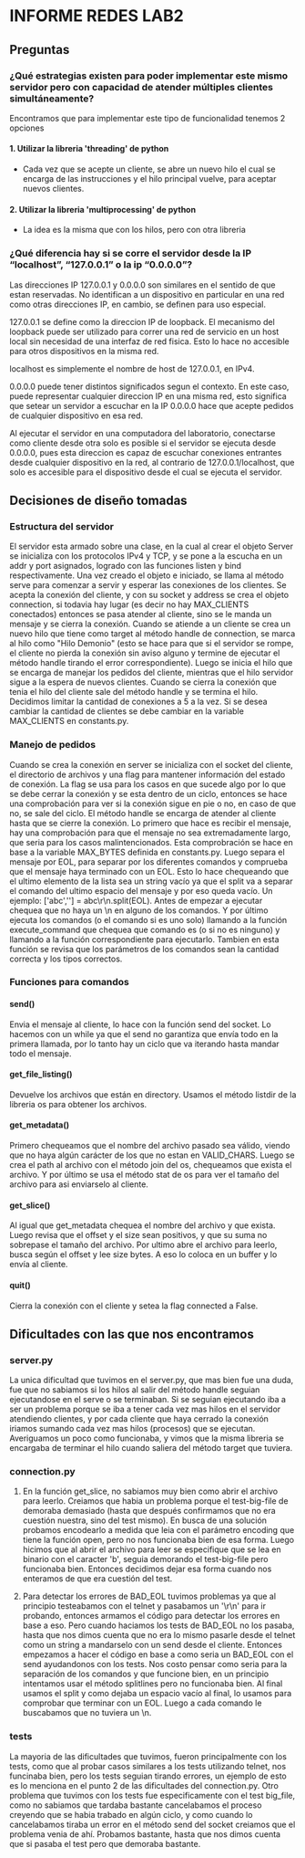 # INFORME REDES LAB2 

## Preguntas 

### ¿Qué estrategias existen para poder implementar este mismo servidor pero con capacidad de atender múltiples clientes simultáneamente?

Encontramos que para implementar este tipo de funcionalidad tenemos 2 opciones

#### 1. Utilizar la libreria 'threading' de python
- Cada vez que se acepte un cliente, se abre un nuevo hilo el cual se encarga de las instrucciones y el hilo principal vuelve, para aceptar nuevos clientes.
  
#### 2. Utilizar la libreria 'multiprocessing' de python  
- La idea es la misma que con los hilos, pero con otra libreria


### ¿Qué diferencia hay si se corre el servidor desde la IP “localhost”, “127.0.0.1” o la ip “0.0.0.0”?

Las direcciones IP 127.0.0.1 y 0.0.0.0 son similares en el sentido de que estan reservadas. No identifican a un dispositivo en particular en una red como otras direcciones IP, en cambio, se definen para uso especial.

127.0.0.1 se define como la direccion IP de loopback. El mecanismo del loopback puede ser utilizado para correr una red de servicio en un host local sin necesidad de una interfaz de red fisica. Esto lo hace no accesible para otros dispositivos en la misma red. 

localhost es simplemente el nombre de host de 127.0.0.1, en IPv4.

0.0.0.0 puede tener distintos significados segun el contexto. En este caso, puede representar cualquier direccion IP en una misma red, esto significa que setear un servidor a escuchar en la IP 0.0.0.0 hace que acepte pedidos de cualquier dispositivo en esa red.

Al ejecutar el servidor en una computadora del laboratorio, conectarse como cliente desde otra solo es posible si el servidor se ejecuta desde 0.0.0.0, pues esta direccion es capaz de escuchar conexiones entrantes desde cualquier dispositivo en la red, al contrario de 127.0.0.1/localhost, que solo es accesible para el dispositivo desde el cual se ejecuta el servidor.


## Decisiones de diseño tomadas

### Estructura del servidor

El servidor esta armado sobre una clase, en la cual al crear el objeto Server se inicializa con los protocolos IPv4 y TCP, y se pone a la escucha en un addr y port asignados, logrado con las funciones listen y bind respectivamente. 
Una vez creado el objeto e iniciado, se llama al método serve para comenzar a servir y esperar las conexiones de los clientes. Se acepta la conexión del cliente, y con su socket y address se crea el objeto connection, si todavia hay lugar (es decir no hay MAX_CLIENTS conectados) entonces se pasa atender al cliente, sino se le manda un mensaje y se cierra la conexión. 
Cuando se atiende a un cliente se crea un nuevo hilo que tiene como target al método handle de connection, se marca al hilo como "Hilo Demonio" (esto se hace para que si el servidor se rompe, el cliente no pierda la conexión sin aviso alguno y termine de ejecutar el método handle tirando el error correspondiente). Luego se inicia el hilo que se encarga de manejar los pedidos del cliente, mientras que el hilo servidor sigue a la espera de nuevos clientes. Cuando se cierra la conexión que tenia el hilo del cliente sale del método handle y se termina el hilo.
Decidimos limitar la cantidad de conexiones a 5 a la vez. Si se desea cambiar la cantidad de clientes se debe cambiar en la variable MAX_CLIENTS en constants.py.

### Manejo de pedidos

Cuando se crea la conexión en server se inicializa con el socket del cliente, el directorio de archivos y una flag para mantener información del estado de conexión. La flag se usa para los casos en que sucede algo por lo que se debe cerrar la conexión y se esta dentro de un ciclo, entonces se hace una comprobación para ver si la conexión sigue en pie o no, en caso de que no, se sale del ciclo.
El método handle se encarga de atender al cliente hasta que se cierre la conexión. 
Lo primero que hace es recibir el mensaje, hay una comprobación para que el mensaje no sea extremadamente largo, que seria para los casos malintencionados. Esta comprobración se hace en base a la variable MAX_BYTES definida en constants.py.
Luego separa el mensaje por EOL, para separar por los diferentes comandos y comprueba que el mensaje haya terminado con un EOL. Esto lo hace chequeando que el ultimo elemento de la lista sea un string vacío ya que el split va a separar el comando del ultimo espacio del mensaje y por eso queda vacío. Un ejemplo: ['abc',''] = abc\r\n.split(EOL).
Antes de empezar a ejecutar chequea que no haya un \n en alguno de los comandos.
Y por último ejecuta los comandos (o el comando si es uno solo) llamando a la función execute_command que chequea que comando es (o si no es ninguno) y llamando a la función correspondiente para ejecutarlo. Tambien en esta función se revisa que los parámetros de los comandos sean la cantidad correcta y los tipos correctos.

### Funciones para comandos

#### send()
Envia el mensaje al cliente, lo hace con la función send del socket. Lo hacemos con un while ya que el send no garantiza que envía todo en la primera llamada, por lo tanto hay un ciclo que va iterando hasta mandar todo el mensaje.

#### get_file_listing()
Devuelve los archivos que están en directory. Usamos el método listdir de la libreria os para obtener los archivos.

#### get_metadata()
Primero chequeamos que el nombre del archivo pasado sea válido, viendo que no haya algún carácter de los que no estan en VALID_CHARS. Luego se crea el path al archivo con el método join del os, chequeamos que exista el archivo. Y por último se	usa el método stat de os para ver el tamaño del archivo para asi enviarselo al cliente.

#### get_slice()
Al igual que get_metadata chequea el nombre del archivo y que exista. Luego revisa que el offset y el size sean positivos, y que su suma no sobrepase el tamaño del archivo. Por ultimo abre el archivo para leerlo, busca según el offset y lee size bytes. A eso lo coloca en un buffer y lo envía al cliente.

#### quit()
Cierra la conexión con el cliente y setea la flag connected a False.


## Dificultades con las que nos encontramos

### server.py
La unica dificultad que tuvimos en el server.py, que mas bien fue una duda, fue que no sabiamos si los hilos al salir del método handle seguian ejecutandose en el serve o se terminaban. Si se seguian ejecutando iba a ser un problema porque se iba a tener cada vez mas hilos en el servidor atendiendo clientes, y por cada cliente que haya cerrado la conexión iriamos sumando cada vez mas hilos (procesos) que se ejecutan. 
Averiguamos un poco como funcionaba, y vimos que la misma libreria se encargaba de terminar el hilo cuando saliera del método target que tuviera.

### connection.py
1. En la función get_slice, no sabiamos muy bien como abrir el archivo para leerlo. Creiamos que habia un problema porque el test-big-file de demoraba demasiado (hasta que después confirmamos que no era cuestión nuestra, sino del test mismo). En busca de una solución probamos encodearlo a medida que leia con el parámetro encoding que tiene la función open, pero no nos funcionaba bien de esa forma. Luego hicimos que al abrir el archivo para leer se especifique que se lea en binario con el caracter 'b', seguia demorando el test-big-file pero funcionaba bien. Entonces decidimos dejar esa forma cuando nos enteramos de que era cuestión del test.

2. Para detectar los errores de BAD_EOL tuvimos problemas ya que al principio testeabamos con el telnet y pasabamos un '\r\n' para ir probando, entonces armamos el código para detectar los errores en base a eso. Pero cuando haciamos los tests de BAD_EOL no los pasaba, hasta que nos dimos cuenta que no era lo mismo pasarle desde el telnet como un string a mandarselo con un send desde el cliente. Entonces empezamos a hacer el código en base a como seria un BAD_EOL con el send ayudandonos con los tests. Nos costo pensar como seria para la separación de los comandos y que funcione bien, en un principio intentamos usar el método splitlines pero no funcionaba bien. Al final usamos el split y como dejaba un espacio vacío al final, lo usamos para comprobar que terminar con un EOL. Luego a cada comando le buscabamos que no tuviera un \n.

### tests

La mayoria de las dificultades que tuvimos, fueron principalmente con los tests, como que al probar casos similares a los tests utilizando telnet, nos funcinaba bien, pero los tests seguian tirando errores, un ejemplo de esto es lo menciona en el punto 2 de las dificultades del connection.py.
Otro problema que tuvimos con los tests fue especificamente con el test big_file, como no sabiamos que tardaba bastante cancelabamos el proceso creyendo que se habia trabado en algún ciclo, y como cuando lo cancelabamos tiraba un error en el método send del socket creiamos que el problema venia de ahí. Probamos bastante, hasta que nos dimos cuenta que si pasaba el test pero que demoraba bastante.

